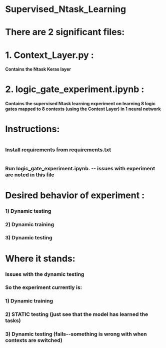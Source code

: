 # Supervised_Ntask_Learning 

# There are 2 significant files:
# 1. Context_Layer.py : 
  #### Contains the Ntask Keras layer
#
# 2. logic_gate_experiment.ipynb : 
  #### Contains the supervised Ntask learning experiment on learning 8 logic gates mapped to 8 contexts (using the Context Layer) in 1 neural network
#
# Instructions:
#
### Install requirements from requirements.txt
#
### Run logic_gate_experiment.ipynb. -- issues with experiment are noted in this file

#

# Desired behavior of experiment :
### 1) Dynamic testing 
### 2) Dynamic training
### 3) Dynamic testing
#
# Where it stands:
### Issues with the dynamic testing
### So the experiment currently is:
### 1) Dynamic training
### 2) STATIC testing (just see that the model has learned the tasks)
### 3) Dynamic testing (fails--something is wrong with when contexts are switched)

